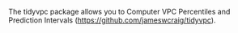 The tidyvpc package allows you to Computer VPC Percentiles and Prediction Intervals (https://github.com/jameswcraig/tidyvpc). 